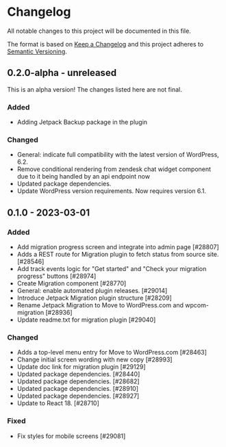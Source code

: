 # Changelog

All notable changes to this project will be documented in this file.

The format is based on [Keep a Changelog](https://keepachangelog.com/en/1.0.0/)
and this project adheres to [Semantic Versioning](https://semver.org/spec/v2.0.0.html).

## 0.2.0-alpha - unreleased

This is an alpha version! The changes listed here are not final.

### Added
- Adding Jetpack Backup package in the plugin

### Changed
- General: indicate full compatibility with the latest version of WordPress, 6.2.
- Remove conditional rendering from zendesk chat widget component due to it being handled by an api endpoint now
- Updated package dependencies.
- Update WordPress version requirements. Now requires version 6.1.

## 0.1.0 - 2023-03-01
### Added
- Add migration progress screen and integrate into admin page [#28807]
- Adds a REST route for Migration plugin to fetch status from source site. [#28546]
- Add track events logic for "Get started" and "Check your migration progress" buttons [#28974]
- Create Migration component [#28770]
- General: enable automated plugin releases. [#29014]
- Introduce Jetpack Migration plugin structure [#28209]
- Rename Jetpack Migration to Move to WordPress.com and wpcom-migration [#28936]
- Update readme.txt for migration plugin [#29040]

### Changed
- Adds a top-level menu entry for Move to WordPress.com [#28463]
- Change initial screen wording with new copy [#28993]
- Update doc link for migration plugin [#29129]
- Updated package dependencies. [#28440]
- Updated package dependencies. [#28682]
- Updated package dependencies. [#28910]
- Updated package dependencies. [#28927]
- Update to React 18. [#28710]

### Fixed
- Fix styles for mobile screens [#29081]
